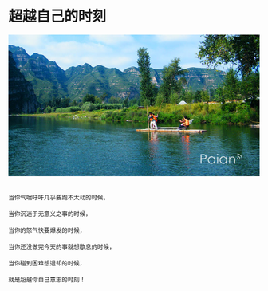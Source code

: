 # 超越自己的时刻

![撑竹筏](images/zhufa.jpg)

```

当你气喘吁吁几乎要跑不太动的时候，

当你沉迷于无意义之事的时候，

当你的怒气快要爆发的时候，

当你还没做完今天的事就想歇息的时候，

当你碰到困难想退却的时候，

就是超越你自己意志的时刻！

```
